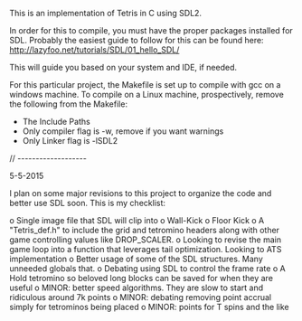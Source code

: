 This is an implementation of Tetris in C using SDL2.

In order for this to compile, you must have the proper packages installed for SDL.  Probably the easiest guide to follow for this can be found here:
http://lazyfoo.net/tutorials/SDL/01_hello_SDL/

This will guide you based on your system and IDE, if needed.

For this particular project, the Makefile is set up to compile with gcc on a windows machine.  To compile on a Linux machine, prospectively, remove the following from the Makefile:

- The Include Paths
- Only compiler flag is -w, remove if you want warnings
- Only Linker flag is -lSDL2

// -------------------

 5-5-2015
 
 I plan on some major revisions to this project to organize the code and better use SDL soon.  This is my checklist:
 
 o Single image file that SDL will clip into
 o Wall-Kick
 o Floor Kick
 o A "Tetris_def.h" to include the grid and tetromino headers along with other game controlling values like DROP_SCALER.
 o Looking to revise the main game loop into a function that leverages tail optimization.  Looking to ATS implementation
 o Better usage of some of the SDL structures.  Many unneeded globals that.
 o Debating using SDL to control the frame rate
 o A Hold tetromino so beloved long blocks can be saved for when they are useful
 o MINOR: better speed algorithms.  They are slow to start and ridiculous around 7k points
 o MINOR: debating removing point accrual simply for tetrominos being placed
 o MINOR: points for T spins and the like
